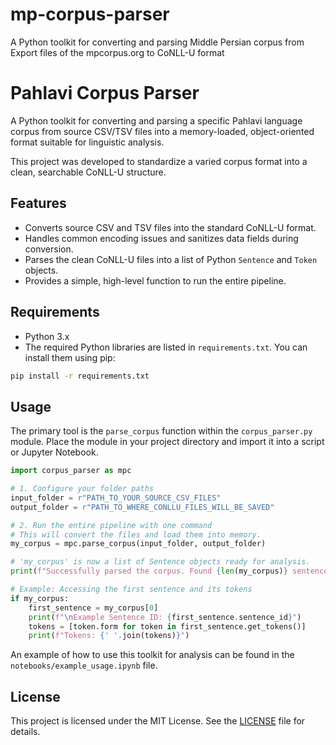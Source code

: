 # mp-corpus-parser
A Python toolkit for converting and parsing Middle Persian corpus from Export files of the mpcorpus.org to CoNLL-U format
# Pahlavi Corpus Parser

A Python toolkit for converting and parsing a specific Pahlavi language corpus from source CSV/TSV files into a memory-loaded, object-oriented format suitable for linguistic analysis.

This project was developed to standardize a varied corpus format into a clean, searchable CoNLL-U structure.

## Features

* Converts source CSV and TSV files into the standard CoNLL-U format.
* Handles common encoding issues and sanitizes data fields during conversion.
* Parses the clean CoNLL-U files into a list of Python `Sentence` and `Token` objects.
* Provides a simple, high-level function to run the entire pipeline.

## Requirements

* Python 3.x
* The required Python libraries are listed in `requirements.txt`. You can install them using pip:

```bash
pip install -r requirements.txt
```

## Usage

The primary tool is the `parse_corpus` function within the `corpus_parser.py` module. Place the module in your project directory and import it into a script or Jupyter Notebook.

```python
import corpus_parser as mpc

# 1. Configure your folder paths
input_folder = r"PATH_TO_YOUR_SOURCE_CSV_FILES"
output_folder = r"PATH_TO_WHERE_CONLLU_FILES_WILL_BE_SAVED"

# 2. Run the entire pipeline with one command
# This will convert the files and load them into memory.
my_corpus = mpc.parse_corpus(input_folder, output_folder)

# 'my_corpus' is now a list of Sentence objects ready for analysis.
print(f"Successfully parsed the corpus. Found {len(my_corpus)} sentences.")

# Example: Accessing the first sentence and its tokens
if my_corpus:
    first_sentence = my_corpus[0]
    print(f"\nExample Sentence ID: {first_sentence.sentence_id}")
    tokens = [token.form for token in first_sentence.get_tokens()]
    print(f"Tokens: {' '.join(tokens)}")
```

An example of how to use this toolkit for analysis can be found in the `notebooks/example_usage.ipynb` file.

## License

This project is licensed under the MIT License. See the [LICENSE](LICENSE) file for details.

